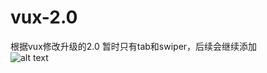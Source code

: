 # vux-2.0
根据vux修改升级的2.0
暂时只有tab和swiper，后续会继续添加   
![alt text]( http://og1rlwcj8.bkt.clouddn.com/7f4c4fe1gw1evv8bc0r3tj20go0ghjs3.jpg "Title")
